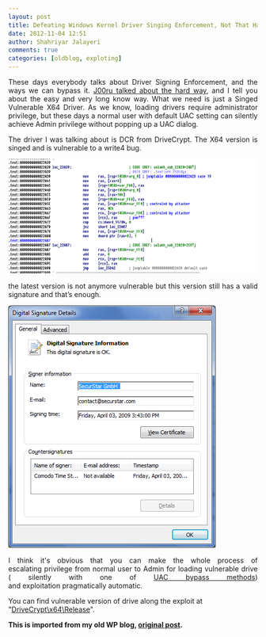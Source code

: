 ```yaml
---
layout: post
title: Defeating Windows Kernel Driver Singing Enforcement, Not That Hard!
date: 2012-11-04 12:51
author: Shahriyar Jalayeri
comments: true
categories: [oldblog, exploting]
---
```


<div dir="ltr" lang="en">

<p style="text-align:justify;">These days everybody talks about Driver Signing Enforcement, and the ways we can bypass it. <a href="http://j00ru.vexillium.org/?p=1169" target="_blank">J00ru talked about the hard way</a>, and I tell you about the easy and very long know way. What we need is just a Singed Vulnerable X64 Driver. As we know, loading drivers require administrator privilege, but these days a normal user with default UAC setting can silently achieve Admin privilege without popping up a UAC dialog.</p>
<p style="text-align:justify;">The driver I was talking about is DCR from DriveCrypt. The X64 version is singed and is vulnerable to a write4 bug.</p>
<p style="text-align:center;"><a href="\assets\img\posts\dcr.png"><img class="aligncenter  wp-image-31" title="DCR.sys Write4" alt="" src="\assets\img\posts\dcr.png" height="231" width="646" /></a></p>
<p style="text-align:justify;">the latest version is not anymore vulnerable but this version still has a valid signature and that’s enough.</p>
<p style="text-align:justify;"><a href="\assets\img\posts\dcr_sig.png"><img class="aligncenter size-full wp-image-30" title="DCR.sys Signature" alt="" src="\assets\img\posts\dcr_sig.png" height="489" width="419" /></a></p>
<p style="text-align:justify;">I think it's obvious that you can make the whole process of escalating privilege from normal user to Admin for loading vulnerable drive ( silently with one of <a href="http://www.pretentiousname.com/misc/win7_uac_whitelist2.html" target="_blank">UAC bypass methods</a>) and exploitation pragmatically automatic.</p>
You can find vulnerable version of drive along the exploit at "<a href="https://github.com/shjalayeri/DriveCrypt" target="_blank">DriveCrypt\x64\Release</a>".

</div>

<p><strong>This is imported from my old WP blog, <a href="https://repret.wordpress.com/2012/11/04/bypassing-driver-singing-not-that-much-hard/">original post</a>.</strong></p>
